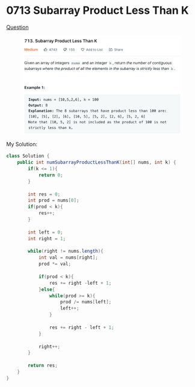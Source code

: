 # 0713 Subarray Product Less Than K

[Question](https://leetcode.com/problems/subarray-product-less-than-k/)

<figure><img src="../.gitbook/assets/image (8) (1).png" alt=""><figcaption></figcaption></figure>



My Solution:

```java
class Solution {
    public int numSubarrayProductLessThanK(int[] nums, int k) {
        if(k <= 1){
            return 0;
        }
        
        int res = 0;
        int prod = nums[0];
        if(prod < k){
            res++;
        }
        
        int left = 0;
        int right = 1;
        
        while(right != nums.length){
            int val = nums[right];
            prod *= val;
            
            if(prod < k){
                res += right -left + 1;
            }else{
                while(prod >= k){
                    prod /= nums[left];
                    left++;
                }
                
                res += right - left + 1;
            }
            
            right++;
        }
        
        return res;
    }
}
```

